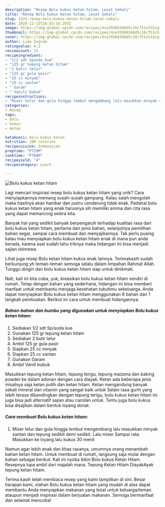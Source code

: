 ```yaml
---
description: "Resep Bolu kukus ketan hitam, Lezat Sekali"
title: "Resep Bolu kukus ketan hitam, Lezat Sekali"
slug: 1525-resep-bolu-kukus-ketan-hitam-lezat-sekali
date: 2020-12-13T16:55:14.293Z
image: https://img-global.cpcdn.com/recipes/4ce39360348d5c10/751x532cq70/bolu-kukus-ketan-hitam-foto-resep-utama.jpg
thumbnail: https://img-global.cpcdn.com/recipes/4ce39360348d5c10/751x532cq70/bolu-kukus-ketan-hitam-foto-resep-utama.jpg
cover: https://img-global.cpcdn.com/recipes/4ce39360348d5c10/751x532cq70/bolu-kukus-ketan-hitam-foto-resep-utama.jpg
author: Lida Ingram
ratingvalue: 4.2
reviewcount: 15
recipeingredient:
- "1/2 sdt Spsoda kue"
- "125 gr tepung ketan hitam"
- "2 butir telur"
- "125 gr gula pasir"
- "25 cc minyak"
- "25 cc santan"
- " Garam"
- " Vanili bubuk"
recipeinstructions:
- "Mixer telur dan gula hingga lembut mengembang lalu masukkan minyak santan dan tepung sedikit demi sedikit. Lalu mixer Sampai rata. Masukkan ke loyang lalu kukus 30 menit"
categories:
- Resep
tags:
- bolu
- kukus
- ketan

katakunci: bolu kukus ketan 
nutrition: 289 calories
recipecuisine: Indonesian
preptime: "PT29M"
cooktime: "PT60M"
recipeyield: "4"
recipecategory: Lunch

---
```



![Bolu kukus ketan hitam](https://img-global.cpcdn.com/recipes/4ce39360348d5c10/751x532cq70/bolu-kukus-ketan-hitam-foto-resep-utama.jpg)

Lagi mencari inspirasi resep bolu kukus ketan hitam yang unik? Cara menyiapkannya memang susah-susah gampang. Kalau salah mengolah maka hasilnya akan hambar dan justru cenderung tidak enak. Padahal bolu kukus ketan hitam yang enak harusnya sih memiliki aroma dan cita rasa yang dapat memancing selera kita.

Banyak hal yang sedikit banyak berpengaruh terhadap kualitas rasa dari bolu kukus ketan hitam, pertama dari jenis bahan, selanjutnya pemilihan bahan segar, sampai cara membuat dan menyajikannya. Tak perlu pusing kalau mau menyiapkan bolu kukus ketan hitam enak di mana pun anda berada, karena asal sudah tahu triknya maka hidangan ini bisa menjadi sajian istimewa.

Lihat juga resep Bolu ketan hitam kukus enak lainnya. Terimakasih sudah berkunjung yh teman-teman semoga selalu dalam limpahan Rahmat Allah. Tunggu dingin dan bolu kukus ketan hitam siap untuk dinikmati.


Nah, kali ini kita coba, yuk, kreasikan bolu kukus ketan hitam sendiri di rumah. Tetap dengan bahan yang sederhana, hidangan ini bisa memberi manfaat untuk membantu menjaga kesehatan tubuhmu sekeluarga. Anda dapat menyiapkan Bolu kukus ketan hitam menggunakan 8 bahan dan 1 langkah pembuatan. Berikut ini cara untuk membuat hidangannya.

<!--inarticleads1-->

##### Bahan-bahan dan bumbu yang digunakan untuk menyiapkan Bolu kukus ketan hitam:

1. Sediakan 1/2 sdt Sp/soda kue
1. Gunakan 125 gr tepung ketan hitam
1. Sediakan 2 butir telur
1. Ambil 125 gr gula pasir
1. Siapkan 25 cc minyak
1. Siapkan 25 cc santan
1. Gunakan  Garam
1. Ambil  Vanili bubuk


Masukkan tepung ketan hitam, tepung terigu, tepung maizena dan baking powder ke dalam adonan dengan cara diayak. Ketan ada beberapa jenis misalnya saja ketan putih dan ketan hitam. Ketan mengandung banyak sekali mineral dan vitamin yang sangat baik untuk Selain rasa gurih yang lebih terasa dibandingkan dengan tepung terigu, bolu kukus ketan hitam ini juga bisa jadi alternatif sajian atau camilan untuk. Tentu juga bolu kukus bisa disajikan dalam bentuk loyang donat. 

<!--inarticleads2-->

##### Cara membuat Bolu kukus ketan hitam:

1. Mixer telur dan gula hingga lembut mengembang lalu masukkan minyak santan dan tepung sedikit demi sedikit. Lalu mixer Sampai rata. Masukkan ke loyang lalu kukus 30 menit


Namun agar lebih enak dan khas rasanya, umumnya orang menambah bahan ketan hitam. Untuk membuat di rumah, langsung saja mulai dengan bahan sebagai berikut. Kali ini nyoba bikin Bolu kukus Ketan Hitam. Resepnya lupa ambil dari majalah mana. Tepung Ketan Hitam DiayakAyak tepung ketan hitam. 

Terima kasih telah membaca resep yang kami tampilkan di sini. Besar harapan kami, olahan Bolu kukus ketan hitam yang mudah di atas dapat membantu Anda menyiapkan makanan yang lezat untuk keluarga/teman ataupun menjadi inspirasi dalam berjualan makanan. Semoga bermanfaat dan selamat mencoba!
